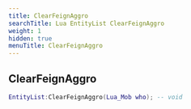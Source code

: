 ```yaml
---
title: ClearFeignAggro
searchTitle: Lua EntityList ClearFeignAggro
weight: 1
hidden: true
menuTitle: ClearFeignAggro
---
```

## ClearFeignAggro
```lua
EntityList:ClearFeignAggro(Lua_Mob who); -- void
```
